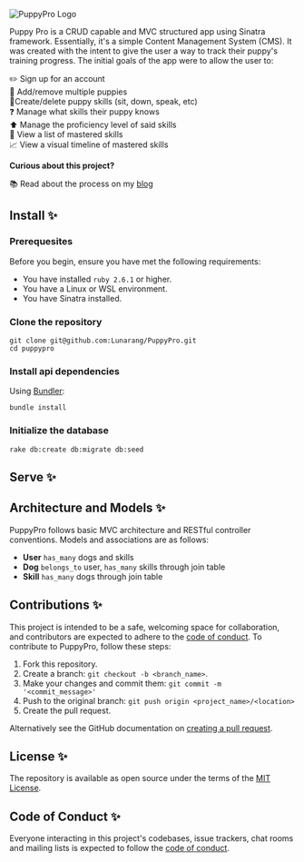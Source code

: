 ![PuppyPro Logo](https://user-images.githubusercontent.com/63659148/193999839-c977f663-ebc7-4b91-adaa-a7906968c11d.jpg)

Puppy Pro is a CRUD capable and MVC structured app using Sinatra framework. Essentially, it's a simple Content Management System (CMS). It was created with the intent to give the user a way to track their puppy's training progress. The initial goals of the app were to allow the user to:

✏️ Sign up for an account  
🐶 Add/remove multiple puppies  
🔧Create/delete puppy skills (sit, down, speak, etc)  
❓ Manage what skills their puppy knows  
⬆️ Manage the proficiency level of said skills  
🌟 View a list of mastered skills  
📈 View a visual timeline of mastered skills  

<b>Curious about this project?</b>  

:books: Read about the process on my [blog](https://codebaby.hashnode.dev/my-first-sinatra-project-puppy-pro)  

## Install :sparkles:

### Prerequesites
Before you begin, ensure you have met the following requirements:

* You have installed `ruby 2.6.1` or higher.
* You have a Linux or WSL environment.
* You have Sinatra installed.

### Clone the repository

```shell
git clone git@github.com:Lunarang/PuppyPro.git
cd puppypro
```

### Install api dependencies

Using [Bundler](https://github.com/bundler/bundler):

```shell
bundle install
```

### Initialize the database

```shell
rake db:create db:migrate db:seed
```

## Serve :sparkles:


## Architecture and Models :sparkles:

PuppyPro follows basic MVC architecture and RESTful controller conventions.
Models and associations are as follows:

* <b>User</b> `has_many` dogs and skills
* <b>Dog</b> `belongs_to` user, `has_many` skills through join table
* <b>Skill</b> `has_many` dogs through join table

## Contributions :sparkles:

This project is intended to be a safe, welcoming space for collaboration, and contributors are expected to adhere to the [code of conduct](https://github.com/lunarang/PuppyPro/CODE_OF_CONDUCT.md).
To contribute to PuppyPro, follow these steps:

1. Fork this repository.
2. Create a branch: `git checkout -b <branch_name>`.
3. Make your changes and commit them: `git commit -m '<commit_message>'`
4. Push to the original branch: `git push origin <project_name>/<location>`
5. Create the pull request.

Alternatively see the GitHub documentation on [creating a pull request](https://help.github.com/en/github/collaborating-with-issues-and-pull-requests/creating-a-pull-request).

## License :sparkles:

The repository is available as open source under the terms of the [MIT License](https://opensource.org/licenses/MIT).

## Code of Conduct :sparkles:

Everyone interacting in this project's codebases, issue trackers, chat rooms and mailing lists is expected to follow the [code of conduct](https://github.com/lunarang/PuppyPro/CODE_OF_CONDUCT.md).
